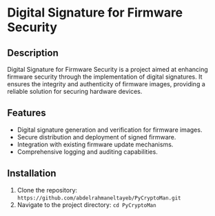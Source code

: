 # Digital Signature for Firmware Security

## Description
Digital Signature for Firmware Security is a project aimed at enhancing firmware security through the implementation of digital signatures.
It ensures the integrity and authenticity of firmware images, providing a reliable solution for securing hardware devices.

## Features
- Digital signature generation and verification for firmware images.
- Secure distribution and deployment of signed firmware.
- Integration with existing firmware update mechanisms.
- Comprehensive logging and auditing capabilities.

## Installation
1. Clone the repository: `https://github.com/abdelrahmaneltayeb/PyCryptoMan.git`
2. Navigate to the project directory: `cd PyCryptoMan`

